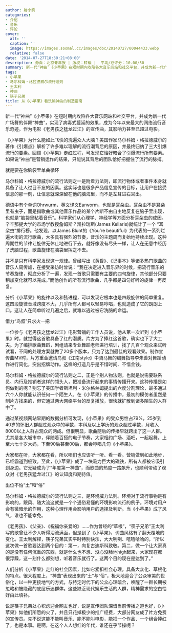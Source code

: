 ```yaml
---
author: 射小箭
categories:
- 介绍
- 音乐
- 评论
cover:
  alt: ''
  caption: ''
  image: https://images.soomal.cc/images/doc/20140727/00044433.webp
  relative: false
date: '2014-07-27T18:30:21+08:00'
description: 源自：北京青年报 | 版权：转载 |  平均/总评分：10.00/50
summary: 新一代“神曲”《小苹果》在短时期内攻陷各大音乐网站和社交平台，并成为新一代广场舞的伴舞“神曲”，实现了病毒式蔓延的效果，成为今年以来最大的网络流行音乐奇迹。作为电影《老男孩之猛龙过江》的宣传曲，其影响力甚至已超过电影。
tags:
- 小苹果
- 马尔科姆・格拉德威尔流行法则
- 王太利
- 神曲
- 筷子兄弟
title: 从《小苹果》看洗脑神曲的制造指南
---
```


新一代“神曲”《小苹果》在短时期内攻陷各大音乐网站和社交平台，并成为新一代广场舞的伴舞“神曲”，实现了病毒式蔓延的效果，成为今年以来最大的网络流行音乐奇迹。作为电影《老男孩之猛龙过江》的宣传曲，其影响力甚至已超过电影。

《小苹果》为什么能如此飞快的洗遍众人大脑？美国作家马尔科姆・格拉德威尔的著作《引爆点》解析了许多难以理解的流行潮背后的原因，并最终归纳了三大引爆流行的要素。回顾《小苹果》走红过程，可发现它恰好暗合了引爆流行所有要素。如果说“神曲”是营销运作的结果，只能说其背后的团队恰好把握住了流行的脉搏。

就是要在你脑袋里单曲循环

马尔科姆・格拉德威尔的流行法则之一是附着力法则，即流行物体或者事件本身就具备了让人过目不忘的因素。这实际也是很多产品信息宣传的目标，让用户在接受信息的那一刻，让信息就深深留在他的脑海里，而不是左耳进右耳出。

德语中有个单词Ohrwurm，英文译文Earworm，也就是耳朵虫。耳朵虫不是耳朵里有虫子，而是指歌曲或其他音乐作品的某个片断不由自主地反复在脑子里出现，也就是“脑袋里粘着音乐”。科学家们从心理学、神经学等方面分析耳朵虫的成因。辛辛那提大学的市场学教授詹姆斯？凯拉瑞斯(James Kellaris)就统计了一个 “耳朵虫”排行榜。他发现，以James Blunt的《You’re beautiful》为代表的一系列烂遍大街的流行歌曲，大多具有强烈的节奏，音乐的主题周而复始地持续出现。这种周期性的节律让旋律无休止地进行下去，就好像没有尽头一样，让人在无意中经历了洗脑过程，歌曲旋律在脑袋里挥之不去。

并不是只有科学家发现这一规律。曾经写出《黄昏》、《记事本》等诸多热门歌曲的音乐人周传雄，在接受采访时曾说：“我在决定进入音乐界的时候，把流行音乐的节奏旋律，彻底分析了一遍，发现一首歌只需要有主要的四句旋律，其他部分只要稍加变化就可以完成。”而他创作的所有流行歌曲，几乎都是四句好听的旋律一再反复。

分析《小苹果》的旋律以及和弦进程，可以发现它根本也是四段旋律的简单重复。这四段旋律音域跨度不大，几乎所有人都可以轻易哼唱，也就造成了它的朗朗上口。这让人在简单听过几遍之后，就难以逃过被它洗脑的命运。

借力“鸟叔”只求火一把

一位参与《老男孩之猛龙过江》电影营销的工作人员说，他从第一次听到《小苹果》时，就觉得这首歌具备了红的潜质。片方为了捧红这首歌，确实也下了大工夫。为了编排歌曲舞蹈，剧组请来专业舞蹈老师进行培训，找了几百个观众来试听试看，不同的处理方案就做了20多个版本，只为了达到最佳的观看效果。制作宣传曲MV时，片方重金邀请鸟叔《江南style》中骑马舞的编舞指导李朱善对舞蹈动作进行简化，突出招牌动作。这样的打造几乎是不惜时间、不惜金钱。

马尔科姆・格拉德威尔的流行法则之二，正是个别人物法则，也就是说需要联系员、内行及推销者这样的领头人，把准备流行起来的事情传播开来。这种传播是如何做到的呢？别忘了美国学者斯坦利・米尔格兰姆提出的六度分割理论，最多通过六个人你就能认识任何一个陌生人。在《小苹果》的传播中，最初的模仿者虽然是制片方找来的，但它通过两大网络平台的反复播放，很快就扩散到诸多陌生的人群中了。

通过某视频网站早期的数据分析可发现，《小苹果》的受众男性占79%，25岁到40岁的怀旧人群超过观众中的半数，本科及以上学历的观众超过半数，月收入8000以上人群占观众的两成。但很明显，歌曲随后的传播早就跨出了这一人群。尤其是各大城市中，伴随着百搭的电子节奏，大家相约广场、酒吧，一起起舞。上至六七十岁大妈，下至90后甚至00后，都会哼唱几句《小苹果》。

大家都在听，大家都在看，所以咱们也应该听一听、看一看。营销做到如此地步，已经霸道到极致。至此，《小苹果》成了一块吸力巨大的磁铁，所有人都被它吸引到身边。它无疑成为了“年度第一神曲”，而歌曲的热度一路飙升，也顺利带动了观众对《老男孩猛龙过江》的认知度和期待值。

出位不怕“土”和“俗”

马尔科姆・格拉德威尔的流行法则之三，是环境威力法则。环境对于流行事物是有影响的，跟风、随大流这就是一个个通俗易懂的环境影响流行的例子。环境对用户会有微暗示的作用，这种心理作用会影响用户的选择及判断。当《小苹果》成了风气，谁也不能幸免。

《老男孩》、《父亲》、《祝福你亲爱的》……作为曾经的“草根”，“筷子兄弟”王太利写的歌曾让不少人听得泪流满面，但是到了《小苹果》，词曲风格有了翻天覆地的变化。王太利解释，筷子兄弟其实平时特别快乐，大大咧咧、嘻嘻哈哈的，“所以这次做一首歌要达到两个目的：第一，向复古迪斯科致敬。第二，做一个让大家真的是没有任何沉重的东西，就是什么也不想、没心没肺地high起来，大家现在都很浮躁，这一刻什么都别想，听着音乐就行了。这两个目的现在是达到了。”

人们分析《小苹果》走红的社会因素，比如它紧扣社会心理，具备大众化、草根化的特点。很大程度上，“神曲”表现出来的“土”与“俗”，极大地迎合了公众审美的世俗化，以一种更接地气的方式，与特定时代下的公众心理暗合，唤醒了一群长期被忽略和被隐藏的底层乐迷群体。这些缺乏现代娱乐生活的人群，精神需求的空白恰好由此填补。

说是筷子兄弟处心积虑迎合网友也好，说是宣传团队深谙当前传播之道也好，《小苹果》如他们所愿的火了，并且只花掉极少的推广经费，大部分网友成了片方免费的宣传员。先不说这能不能叫音乐、能不能叫电影，能把一个作品、一个组合捧红了，也是本事。是啊，在这个人人想红的年代，谁还在乎节操呢？